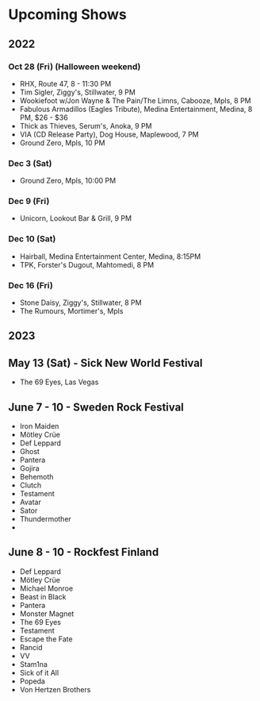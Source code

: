 # Upcoming Shows

## 2022

### Oct 28 (Fri) (Halloween weekend)
- RHX, Route 47, 8 - 11:30 PM
- Tim Sigler, Ziggy's, Stillwater, 9 PM
- Wookiefoot w/Jon Wayne & The Pain/The Limns, Cabooze, Mpls, 8 PM
- Fabulous Armadillos (Eagles Tribute), Medina Entertainment, Medina, 8 PM, $26 - $36
- Thick as Thieves, Serum's, Anoka, 9 PM
- VIA (CD Release Party), Dog House, Maplewood, 7 PM
- Ground Zero, Mpls, 10 PM

### Dec 3 (Sat)
- Ground Zero, Mpls, 10:00 PM

### Dec 9 (Fri)
- Unicorn, Lookout Bar & Grill, 9 PM

### Dec 10 (Sat)
- Hairball, Medina Entertainment Center, Medina, 8:15PM
- TPK, Forster's Dugout, Mahtomedi, 8 PM

### Dec 16 (Fri)
- Stone Daisy, Ziggy's, Stillwater, 8 PM
- The Rumours, Mortimer's, Mpls

## 2023

## May 13 (Sat) - Sick New World Festival
- The 69 Eyes, Las Vegas

## June 7 - 10 - Sweden Rock Festival

- Iron Maiden
- Mötley Crüe
- Def Leppard
- Ghost
- Pantera
- Gojira
- Behemoth
- Clutch
- Testament
- Avatar
- Sator
- Thundermother
- 
## June 8 - 10 - Rockfest Finland

- Def Leppard
- Mötley Crüe
- Michael Monroe
- Beast in Black
- Pantera
- Monster Magnet
- The 69 Eyes
- Testament
- Escape the Fate
- Rancid
- VV
- Stam1na
- Sick of it All
- Popeda
- Von Hertzen Brothers


